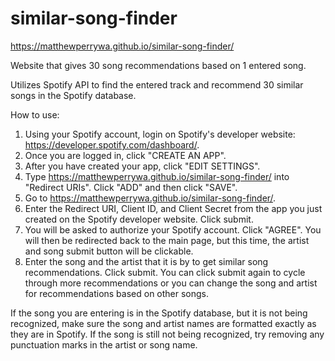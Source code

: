 # similar-song-finder
https://matthewperrywa.github.io/similar-song-finder/

Website that gives 30 song recommendations based on 1 entered song.

Utilizes Spotify API to find the entered track and recommend 30 similar songs in the Spotify database.

How to use:

1. Using your Spotify account, login on Spotify's developer website: https://developer.spotify.com/dashboard/.
2. Once you are logged in, click "CREATE AN APP".
3. After you have created your app, click "EDIT SETTINGS".
4. Type https://matthewperrywa.github.io/similar-song-finder/ into "Redirect URIs". Click "ADD" and then click "SAVE".
5. Go to https://matthewperrywa.github.io/similar-song-finder/.
6. Enter the Redirect URI, Client ID, and Client Secret from the app you just created on the Spotify developer website. Click submit.
7. You will be asked to authorize your Spotify account. Click "AGREE". You will then be redirected back to the main page, but this time, the artist and song submit button will be clickable.
8. Enter the song and the artist that it is by to get similar song recommendations. Click submit. You can click submit again to cycle through more recommendations or you can change the song and artist for recommendations based on other songs.

If the song you are entering is in the Spotify database, but it is not being recognized, make sure the song and artist names are formatted exactly as they are in Spotify. If the song is still not being recognized, try removing any punctuation marks in the artist or song name.
